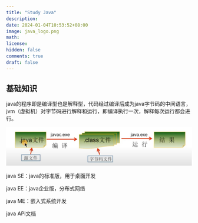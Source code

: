 ```yaml
---
title: "Study Java"
description: 
date: 2024-01-04T10:53:52+08:00
image: java_logo.png
math: 
license: 
hidden: false
comments: true
draft: false
---
```


## 基础知识

java的程序即是编译型也是解释型，代码经过编译后成为java字节码的中间语言，jvm（虚拟机）对字节码进行解释和运行，即编译执行一次，解释每次运行都会进行。

![java编译流程](image-20231221193744663.png)

java SE：java的标准版，用于桌面开发

java EE：java企业版，分布式网络

java ME：嵌入式系统开发

java APi文档
